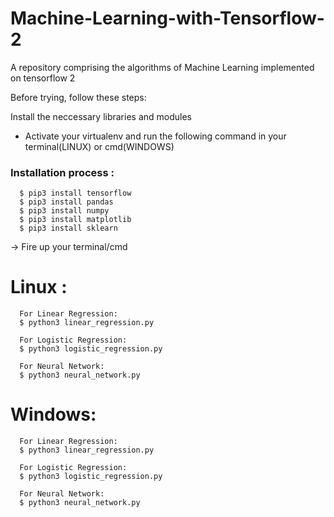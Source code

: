 # Machine-Learning-with-Tensorflow-2
A repository comprising the algorithms of Machine Learning 
implemented on tensorflow 2

Before trying, follow these steps:

  Install the neccessary libraries and modules
   - Activate your virtualenv and run the following command in your terminal(LINUX) or cmd(WINDOWS)
 
  ###  Installation process :     
  
      $ pip3 install tensorflow
      $ pip3 install pandas
      $ pip3 install numpy
      $ pip3 install matplotlib
      $ pip3 install sklearn
  
  -> Fire up your terminal/cmd
   
   # Linux :
      
      For Linear Regression:
      $ python3 linear_regression.py
      
      For Logistic Regression:
      $ python3 logistic_regression.py
      
      For Neural Network:
      $ python3 neural_network.py
  
  
  # Windows:
  
      For Linear Regression:
      $ python3 linear_regression.py
      
      For Logistic Regression:
      $ python3 logistic_regression.py
      
      For Neural Network:
      $ python3 neural_network.py
